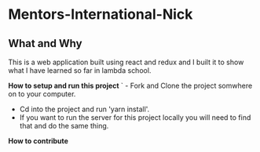 # Mentors-International-Nick

## What and Why
This is a web application built using react and redux and I built it to show what I have learned so far in lambda school.

**How to setup and run this project**
` - Fork and Clone the project somwhere on to your computer.
  - Cd into the project and run 'yarn install'.
  - If you want to run the server for this project locally you will need to find that and do the same thing.
  
  **How to contribute**
  
